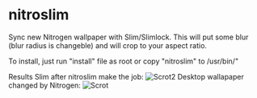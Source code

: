 nitroslim
=========

Sync new Nitrogen wallpaper with Slim/Slimlock. This will put some blur (blur radius is changeble) and will crop to your aspect ratio.

To install, just run "install" file as root or copy "nitroslim" to /usr/bin/"

Results
Slim after nitroslim make the job:
![Scrot2](http://i.imgur.com/l9k5sNS.jpg)
Desktop wallapaper changed by Nitrogen:
![Scrot](http://i.imgur.com/GoZOCtD.jpg)
